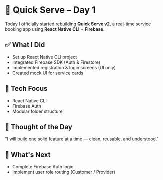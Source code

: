 # 🚀 Quick Serve – Day 1

Today I officially started rebuilding **Quick Serve v2**, a real-time service booking app using **React Native CLI** + **Firebase**.

## ✅ What I Did

- Set up React Native CLI project
- Integrated Firebase SDK (Auth & Firestore)
- Implemented registration & login screens (UI only)
- Created mock UI for service cards

## 🔧 Tech Focus

- React Native CLI
- Firebase Auth
- Modular folder structure

## 💬 Thought of the Day

"I will build one solid feature at a time — clean, reusable, and understood."

## 📌 What's Next

- Complete Firebase Auth logic
- Implement user role routing (Customer / Provider)
